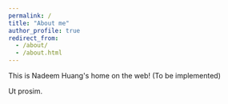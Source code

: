 ```yaml
---
permalink: /
title: "About me"
author_profile: true
redirect_from: 
  - /about/
  - /about.html
---
```


This is Nadeem Huang's home on the web! (To be implemented)

Ut prosim.